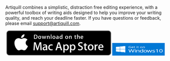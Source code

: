 Artiquill combines a simplistic, distraction free editing experience, with a powerful toolbox of writing aids designed to help you improve your writing quality, and reach your deadline faster. If you have questions or feedback, please email [support@artiquill.com](mailto:support@artiquill.com).

<div style="text-align: center;"><a href="https://itunes.apple.com/us/app/artiquill/id1274158973?ls=1&mt=12"><img src="/assets/Download_on_the_Mac_App_Store_Badge_US-UK_165x40.svg" /></a>
<a href="https://www.microsoft.com/store/apps/9ngz5k6km14k?ocid=badge"><img src="/assets/English_Get_it_Win_10_864X312.svg" alt="Get it on Windows 10" style="width: 165px, height: 40px" width="165" height="40" /></a></div>